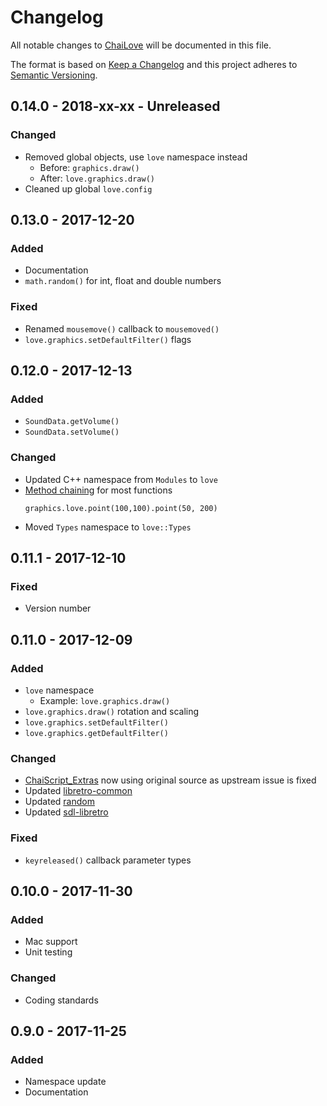 # Changelog
All notable changes to [ChaiLove](https://github.com/RobLoach/ChaiLove) will be documented in this file.

The format is based on [Keep a Changelog](http://keepachangelog.com/en/1.0.0/)
and this project adheres to [Semantic Versioning](http://semver.org/spec/v2.0.0.html).

## 0.14.0 - 2018-xx-xx - Unreleased
### Changed
- Removed global objects, use `love` namespace instead
  - Before: `graphics.draw()`
  - After: `love.graphics.draw()`
- Cleaned up global `love.config`

## 0.13.0 - 2017-12-20
### Added
- Documentation
- `math.random()` for int, float and double numbers

### Fixed
- Renamed `mousemove()` callback to `mousemoved()`
- `love.graphics.setDefaultFilter()` flags

## 0.12.0 - 2017-12-13
### Added
- `SoundData.getVolume()`
- `SoundData.setVolume()`

### Changed
- Updated C++ namespace from `Modules` to `love`
- [Method chaining](https://en.wikipedia.org/wiki/Method_chaining) for most functions
    ```
    graphics.love.point(100,100).point(50, 200)
    ```
- Moved `Types` namespace to `love::Types`

## 0.11.1 - 2017-12-10
### Fixed
- Version number

## 0.11.0 - 2017-12-09
### Added
- `love` namespace
  - Example: `love.graphics.draw()`
- `love.graphics.draw()` rotation and scaling
- `love.graphics.setDefaultFilter()`
- `love.graphics.getDefaultFilter()`

### Changed
- [ChaiScript_Extras](https://github.com/ChaiScript/ChaiScript_Extras) now using original source as upstream issue is fixed
- Updated [libretro-common](http://github.com/libretro/libretro-common)
- Updated [random](https://github.com/libretro/sdl-libretro)
- Updated [sdl-libretro](https://github.com/libretro/sdl-libretro)

### Fixed
- `keyreleased()` callback parameter types

## 0.10.0 - 2017-11-30
### Added
- Mac support
- Unit testing

### Changed
- Coding standards

## 0.9.0 - 2017-11-25
### Added
- Namespace update
- Documentation
